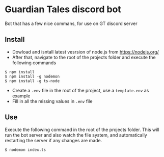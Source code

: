 # Guardian Tales discord bot
Bot that has a few nice commans, for use on GT discord server
## Install

* Dowload and isntall latest vesrsion of node.js from https://nodejs.org/
* After that, navigate to the root of the projects folder and execute the following commands

```
$ npm install
$ npm install -g nodemon
$ npm install -g ts-node
```
* Create a `.env` file in the root of the project, use a `template.env` as example
* Fill in all the missing values in `.env` file

## Use
Execute the following command in the root of the projects folder. This will run the bot server and also watch the file system, and automatically restarting the server if any changes are made.
```
$ nodemon index.ts
```


